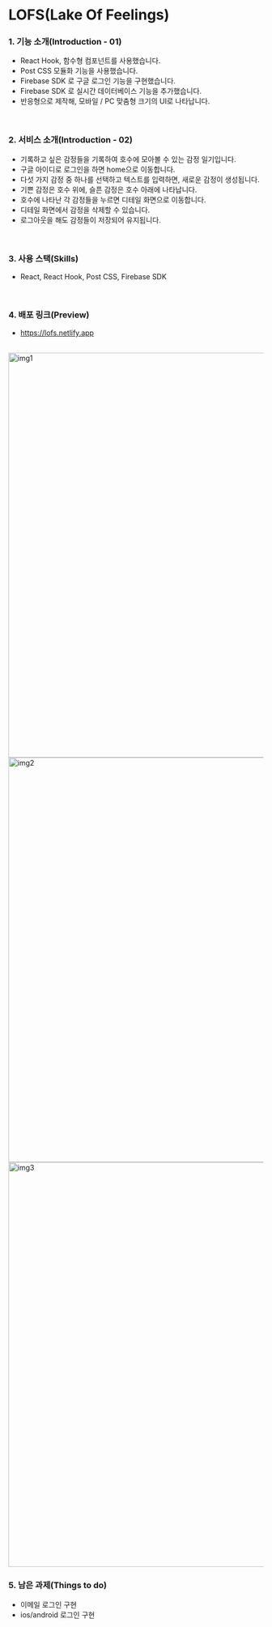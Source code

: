 # LOFS(Lake Of Feelings)

### 1. 기능 소개(Introduction - 01)
- React Hook, 함수형 컴포넌트를 사용했습니다.
- Post CSS 모듈화 기능을 사용했습니다.
- Firebase SDK 로 구글 로그인  기능을 구현했습니다.
- Firebase SDK 로 실시간 데이터베이스 기능을 추가했습니다.
- 반응형으로 제작해, 모바일 / PC 맞춤형 크기의 UI로 나타납니다.
</br>

### 2. 서비스 소개(Introduction - 02)
- 기록하고 싶은 감정들을 기록하여 호수에 모아볼 수 있는 감정 일기입니다.
- 구글 아이디로 로그인을 하면 home으로 이동합니다.
- 다섯 가지 감정 중 하나를 선택하고 텍스트를 입력하면, 새로운 감정이 생성됩니다.
- 기쁜 감정은 호수 위에, 슬픈 감정은 호수 아래에 나타납니다.
- 호수에 나타난 각 감정들을 누르면 디테일 화면으로 이동합니다.
- 디테일 화면에서 감정을 삭제할 수 있습니다.
- 로그아웃을 해도 감정들이 저장되어 유지됩니다.
</br>
 
### 3. 사용 스택(Skills)
- React, React Hook, Post CSS, Firebase SDK
</br>
 
### 4. 배포 링크(Preview)
- https://lofs.netlify.app
</br>
<img width="800" alt="img1" src="https://user-images.githubusercontent.com/62868465/136769513-37be0497-4a81-47d9-8cd5-ec685e6b0085.png"/>
<img width="800" alt="img2" src="https://user-images.githubusercontent.com/62868465/136769612-006417ff-ba08-4e2d-9979-95fb0057babf.png"/>
<img width="800" alt="img3" src="https://user-images.githubusercontent.com/62868465/136769662-b83b14bf-ae11-4ddf-b51e-e436908bc6fa.png"/>

</br>

### 5. 남은 과제(Things to do)
- 이메일 로그인 구현
- ios/android 로그인 구현
